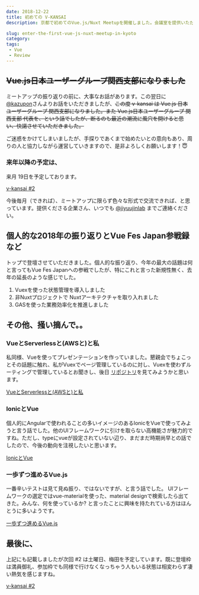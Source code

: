 ```yaml
---
date: 2018-12-22
title: 初めての V-KANSAI
description: 京都で初めてのVue.js/Nuxt Meetupを開催しました。会議室を提供いただいたフリュー株式会社様、この度はありがとうございます！

slug: enter-the-first-vue-js-nuxt-meetup-in-kyoto
category: 
tags: 
 - Vue
 - Review
---
```


## ~~Vue.js日本ユーザーグループ関西支部になりました~~

ミートアップの振り返りの前に、大事なお話があります。この翌日に [@kazupon](https://twitter.com/kazupon)さんよりお話をいただきましたが、~~この度 v-kansai は Vue.js 日本ユーザーグループ 関西支部になりました。また Vue.js日本ユーザーグループ 関西支部 代表を、という話でしたが、断るのも最近の潮流に風穴を開けると思い、快諾させていただきました。~~

ご迷惑をかけてしまいましたが、手探りであくまで始めたいとの意向もあり、周りの人と協力しながら運営していきますので、是非よろしくお願いします！😇

### 来年以降の予定は、

来月 19日を予定しております。

<a class="link-preview" href="https://vuekansai.connpass.com/event/112900/">v-kansai #2</a>

今後毎月（できれば）、ミートアップに限らず色々な形式で交流できれば、と思っています。提供くださる企業さん、いつでも [@jiyuujinlab](https://twitter.com/jiyuujinlab) までご連絡ください。

## 個人的な2018年の振り返りとVue Fes Japan参戦録など

トップで登壇させていただきました。個人的な振り返り、今年の最大の話題は何と言ってもVue Fes Japanへの参戦でしたが、特にこれと言った新規性無く、去年の延長のような感じでした。

1. Vuexを使った状態管理を導入しました
2. 非Nuxtプロジェクトで Nuxtアーキテクチャを取り入れました
3. GASを使った業務効率化を推進しました

## その他、掻い摘んで。。

### VueとServerlessと(AWSと)と私

私同様、Vueを使ってプレゼンテーションを作っていました。懇親会でちょこっとその話題に触れ、私がVuexでページ管理しているのに対し、Vuexを使わずルーティングで管理しているとお聞きし、後日 [リポジトリ](https://github.com/ryo-is/vue-slideshow)を見てみようかと思います。

<a class="link-preview" href="https://master.d1hlhsyp6sohfy.amplifyapp.com/">VueとServerlessと(AWSと)と私</a>

### IonicとVue

個人的にAngularで使われることの多いイメージのあるIonicをVueで使ってみようと言う話でした。他のUIフレームワークに引けを取らない高機能さが魅力的ですね。ただし、typeにvueが設定されていない辺り、まだまだ時期尚早との話でしたので、今後の動向を注視したいと思います。

<a class="link-preview" href="https://docs.google.com/presentation/d/1OkALk4Tra6rsX12MGQK1ffJpyicsSMzxT_gQPaqffNs/edit#slide=id.p">IonicとVue</a>

### 一歩ずつ進めるVue.js

一番辛いテストは見て見ぬ振り、ではないですが、と言う話でした。 UIフレームワークの選定ではvue-materialを使った、material designで検索したら出てきた。みんな、何を使っているか? と言ったことに興味を持たれている方はほんとうに多いようです。

<a class="link-preview" href="https://speakerdeck.com/syukai/bu-zutujin-meruvue-dot-js">一歩ずつ進めるVue.js</a>

## 最後に、

上記にも記載しましたが次回 #2 は土曜日、梅田を予定しています。既に登壇枠は満員御礼、参加枠でも同様で行けなくなっちゃう人もいる状態は相変わらず凄い熱気を感じますね。

<a class="link-preview" href="https://vuekansai.connpass.com/event/112900/">v-kansai #2</a>
